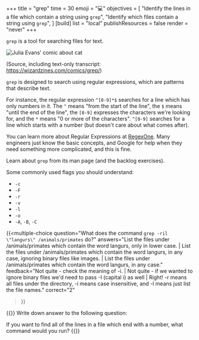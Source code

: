 +++
title = "grep"
time = 30
emoji = "💻"
objectives = [
  "Identify the lines in a file which contain a string using `grep`",
  "Identify which files contain a string using `grep`",
]
[build]
  list = "local"
  publishResources = false
  render = "never"
+++

`grep` is a tool for searching files for text.

![Julia Evans' comic about cat](https://wizardzines.com/images/uploads/grep.png)

(Source, including text-only transcript: https://wizardzines.com/comics/grep/)

`grep` is designed to search using regular expressions, which are patterns that describe text.

For instance, the regular expression `^[0-9]*$` searches for a line which has only numbers in it. The `^` means "from the start of the line", the `$` means "until the end of the line", the `[0-9]` expresses the characters we're looking for, and the `*` means "0 or more of the characters". `^[0-9]` searches for a line which starts with a number (but doesn't care about what comes after).

You can learn more about Regular Expressions at [RegexOne](https://regexone.com/). Many engineers just know the basic concepts, and Google for help when they need something more complicated, and this is fine.

Learn about `grep` from its man page (and the backlog exercises).

Some commonly used flags you should understand:
* `-c`
* `-F`
* `-r`
* `-v`
* `-l`
* `-o`
* `-A`, `-B`, `-C`

{{<multiple-choice
question="What does the command `grep -ril \"langurs\" /animals/primates` do?"
answers="List the files under /animals/primates which contain the word langurs, only in lower case. | List the files under /animals/primates which contain the word langurs, in any case, ignoring binary files like images. | List the files under /animals/primates which contain the word langurs, in any case."
feedback="Not quite - check the meaning of -i. | Not quite - if we wanted to ignore binary files we'd need to pass -I (capital i) as well | Right! -r means all files under the directory, -i means case insensitive, and -l means just list the file names."
correct="2"
>}}

{{<note type="Exercise">}}
Write down answer to the following question:

If you want to find all of the lines in a file which end with a number, what command would you run?
{{</note>}}
